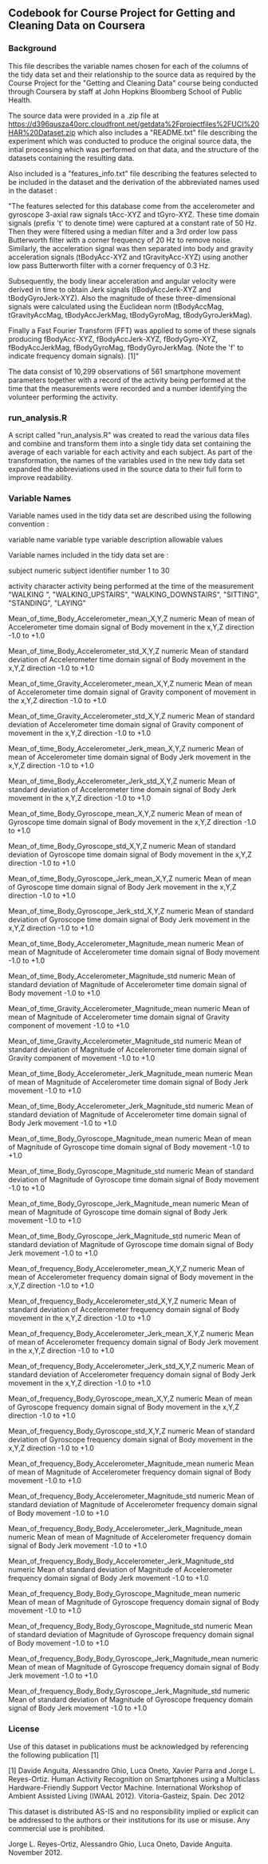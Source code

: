## Codebook for Course Project for Getting and Cleaning Data on Coursera


### Background

This file describes the variable names chosen for each of the columns of the tidy data set and their relationship to the source data as required by the Course Project for the "Getting and Cleaning Data" course being conducted through Coursera by staff at John Hopkins Bloomberg School of Public Health.

The source data were provided in a .zip file at https://d396qusza40orc.cloudfront.net/getdata%2Fprojectfiles%2FUCI%20HAR%20Dataset.zip which also includes a "README.txt" file describing the experiment which was conducted to produce the original source data, the intial processing which was performed on that data, and the structure of the datasets containing the resulting data.

Also included is a "features_info.txt" file describing the features selected to be included in the dataset and the derivation of the abbreviated names used in the dataset :

"The features selected for this database come from the accelerometer and gyroscope 3-axial raw signals tAcc-XYZ and tGyro-XYZ.  These time domain signals (prefix 't' to denote time) were captured at a constant rate of 50 Hz.  Then they were filtered using a median filter and a 3rd order low pass Butterworth filter with a corner frequency of 20 Hz to remove noise.  Similarly, the acceleration signal was then separated into body and gravity acceleration signals (tBodyAcc-XYZ and tGravityAcc-XYZ) using another low pass Butterworth filter with a corner frequency of 0.3 Hz.

Subsequently, the body linear acceleration and angular velocity were derived in time to obtain Jerk signals (tBodyAccJerk-XYZ and tBodyGyroJerk-XYZ).  Also the magnitude of these three-dimensional signals were calculated using the Euclidean norm (tBodyAccMag, tGravityAccMag, tBodyAccJerkMag, tBodyGyroMag, tBodyGyroJerkMag).

Finally a Fast Fourier Transform (FFT) was applied to some of these signals producing fBodyAcc-XYZ, fBodyAccJerk-XYZ, fBodyGyro-XYZ, fBodyAccJerkMag, fBodyGyroMag, fBodyGyroJerkMag.  (Note the 'f' to indicate frequency domain signals). [1]"

The data consist of 10,299 observations of 561 smartphone movement parameters together with a record of the activity being performed at the time that the measurements were recorded and a number identifying the volunteer performing the activity.


### run_analysis.R

A script called "run_analysis.R" was created to read the various data files and combine and transform them into a single tidy data set containing the average of each variable for each activity and each subject.  As part of the transformation, the names of the variables used in the new tidy data set expanded the abbreviations used in the source data to their full form to improve readability.


### Variable Names

Variable names used in the tidy data set are described using the following convention :

variable name
variable type
variable description
allowable values

Variable names included in the tidy data set are :

subject
numeric
subject identifier number
1 to 30

activity
character
activity being performed at the time of the measurement
"WALKING
", "WALKING_UPSTAIRS", "WALKING_DOWNSTAIRS", "SITTING", "STANDING", "LAYING"


Mean_of_time_Body_Accelerometer_mean_X,Y,Z
numeric
Mean of mean of Accelerometer time domain signal of Body movement in the x,Y,Z direction
-1.0 to +1.0

Mean_of_time_Body_Accelerometer_std_X,Y,Z
numeric
Mean of standard deviation of Accelerometer time domain signal of Body movement in the x,Y,Z direction
-1.0 to +1.0

Mean_of_time_Gravity_Accelerometer_mean_X,Y,Z
numeric
Mean of mean of Accelerometer time domain signal of Gravity component of movement in the x,Y,Z direction
-1.0 to +1.0

Mean_of_time_Gravity_Accelerometer_std_X,Y,Z
numeric
Mean of standard deviation of Accelerometer time domain signal of Gravity component of movement in the x,Y,Z direction
-1.0 to +1.0

Mean_of_time_Body_Accelerometer_Jerk_mean_X,Y,Z
numeric
Mean of mean of Accelerometer time domain signal of Body Jerk movement in the x,Y,Z direction
-1.0 to +1.0

Mean_of_time_Body_Accelerometer_Jerk_std_X,Y,Z
numeric
Mean of standard deviation of Accelerometer time domain signal of Body Jerk movement in the x,Y,Z direction
-1.0 to +1.0

Mean_of_time_Body_Gyroscope_mean_X,Y,Z
numeric
Mean of mean of Gyroscope time domain signal of Body movement in the x,Y,Z direction
-1.0 to +1.0

Mean_of_time_Body_Gyroscope_std_X,Y,Z
numeric
Mean of standard deviation of Gyroscope time domain signal of Body movement in the x,Y,Z direction
-1.0 to +1.0

Mean_of_time_Body_Gyroscope_Jerk_mean_X,Y,Z
numeric
Mean of mean of Gyroscope time domain signal of Body Jerk movement in the x,Y,Z direction
-1.0 to +1.0

Mean_of_time_Body_Gyroscope_Jerk_std_X,Y,Z
numeric
Mean of standard deviation of Gyroscope time domain signal of Body Jerk movement in the x,Y,Z direction
-1.0 to +1.0

Mean_of_time_Body_Accelerometer_Magnitude_mean
numeric
Mean of mean of Magnitude of Accelerometer time domain signal of Body movement
-1.0 to +1.0

Mean_of_time_Body_Accelerometer_Magnitude_std
numeric
Mean of standard deviation of Magnitude of Accelerometer time domain signal of Body movement
-1.0 to +1.0

Mean_of_time_Gravity_Accelerometer_Magnitude_mean
numeric
Mean of mean of Magnitude of Accelerometer time domain signal of Gravity component of movement
-1.0 to +1.0

Mean_of_time_Gravity_Accelerometer_Magnitude_std
numeric
Mean of standard deviation of Magnitude of Accelerometer time domain signal of Gravity component of movement
-1.0 to +1.0

Mean_of_time_Body_Accelerometer_Jerk_Magnitude_mean
numeric
Mean of mean of Magnitude of Accelerometer time domain signal of Body Jerk movement
-1.0 to +1.0

Mean_of_time_Body_Accelerometer_Jerk_Magnitude_std
numeric
Mean of standard deviation of Magnitude of Accelerometer time domain signal of Body Jerk movement
-1.0 to +1.0

Mean_of_time_Body_Gyroscope_Magnitude_mean
numeric
Mean of mean of Magnitude of Gyroscope time domain signal of Body movement
-1.0 to +1.0

Mean_of_time_Body_Gyroscope_Magnitude_std
numeric
Mean of standard deviation of Magnitude of Gyroscope time domain signal of Body movement
-1.0 to +1.0

Mean_of_time_Body_Gyroscope_Jerk_Magnitude_mean
numeric
Mean of mean of Magnitude of Gyroscope time domain signal of Body Jerk movement
-1.0 to +1.0

Mean_of_time_Body_Gyroscope_Jerk_Magnitude_std
numeric
Mean of standard deviation of Magnitude of Gyroscope time domain signal of Body Jerk movement
-1.0 to +1.0

Mean_of_frequency_Body_Accelerometer_mean_X,Y,Z
numeric
Mean of mean of Accelerometer frequency domain signal of Body movement in the x,Y,Z direction
-1.0 to +1.0

Mean_of_frequency_Body_Accelerometer_std_X,Y,Z
numeric
Mean of standard deviation of Accelerometer frequency domain signal of Body movement in the x,Y,Z direction
-1.0 to +1.0

Mean_of_frequency_Body_Accelerometer_Jerk_mean_X,Y,Z
numeric
Mean of mean of Accelerometer frequency domain signal of Body Jerk movement in the x,Y,Z direction
-1.0 to +1.0

Mean_of_frequency_Body_Accelerometer_Jerk_std_X,Y,Z
numeric
Mean of standard deviation of Accelerometer frequency domain signal of Body Jerk movement in the x,Y,Z direction
-1.0 to +1.0

Mean_of_frequency_Body_Gyroscope_mean_X,Y,Z
numeric
Mean of mean of Gyroscope frequency domain signal of Body movement in the x,Y,Z direction
-1.0 to +1.0

Mean_of_frequency_Body_Gyroscope_std_X,Y,Z
numeric
Mean of standard deviation of Gyroscope frequency domain signal of Body movement in the x,Y,Z direction
-1.0 to +1.0

Mean_of_frequency_Body_Accelerometer_Magnitude_mean
numeric
Mean of mean of Magnitude of Accelerometer frequency domain signal of Body movement
-1.0 to +1.0

Mean_of_frequency_Body_Accelerometer_Magnitude_std
numeric
Mean of standard deviation of Magnitude of Accelerometer frequency domain signal of Body movement
-1.0 to +1.0

Mean_of_frequency_Body_Body_Accelerometer_Jerk_Magnitude_mean
numeric
Mean of mean of Magnitude of Accelerometer frequency domain signal of Body Jerk movement
-1.0 to +1.0

Mean_of_frequency_Body_Body_Accelerometer_Jerk_Magnitude_std
numeric
Mean of standard deviation of Magnitude of Accelerometer frequency domain signal of Body Jerk movement
-1.0 to +1.0

Mean_of_frequency_Body_Body_Gyroscope_Magnitude_mean
numeric
Mean of mean of Magnitude of Gyroscope frequency domain signal of Body movement
-1.0 to +1.0

Mean_of_frequency_Body_Body_Gyroscope_Magnitude_std
numeric
Mean of standard deviation of Magnitude of Gyroscope frequency domain signal of Body movement
-1.0 to +1.0

Mean_of_frequency_Body_Body_Gyroscope_Jerk_Magnitude_mean
numeric
Mean of mean of Magnitude of Gyroscope frequency domain signal of Body Jerk movement
-1.0 to +1.0

Mean_of_frequency_Body_Body_Gyroscope_Jerk_Magnitude_std
numeric
Mean of standard deviation of Magnitude of Gyroscope frequency domain signal of Body Jerk movement
-1.0 to +1.0


### License

Use of this dataset in publications must be acknowledged by referencing the following publication [1] 

[1] Davide Anguita, Alessandro Ghio, Luca Oneto, Xavier Parra and Jorge L. Reyes-Ortiz. Human Activity Recognition on Smartphones using a Multiclass Hardware-Friendly Support Vector Machine. International Workshop of Ambient Assisted Living (IWAAL 2012). Vitoria-Gasteiz, Spain. Dec 2012

This dataset is distributed AS-IS and no responsibility implied or explicit can be addressed to the authors or their institutions for its use or misuse. Any commercial use is prohibited.

Jorge L. Reyes-Ortiz, Alessandro Ghio, Luca Oneto, Davide Anguita. November 2012.

